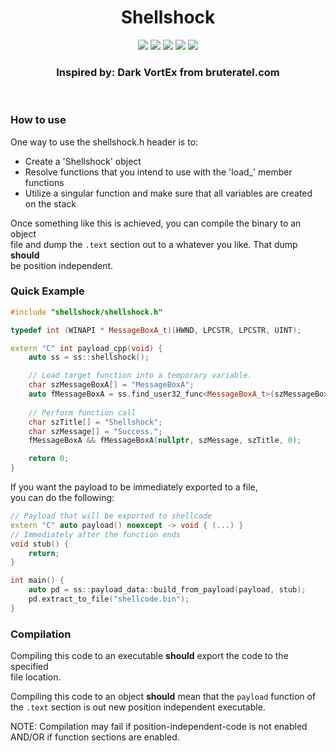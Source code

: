 <h1 align="center">Shellshock</h1>
<p align="center">
  <img src="https://img.shields.io/badge/Windows--x86__64-supported-green">
  <img src="https://img.shields.io/badge/Windows--x86-supported-green">
  <img src="https://img.shields.io/badge/Linux--x86__64-unsupported-red">
  <img src="https://img.shields.io/badge/Linux--x86-unsupported-red">
  <a href="https://mit-license.org/">
    <img src="https://img.shields.io/github/license/0xvpr/vpr-shell-shock?style=flat-square">
  </a>
  <br>
  <h3 align="center">Inspired by: Dark VortEx from bruteratel.com</h3>
  <br>
</p>

### How to use
One way to use the shellshock.h header is to:
- Create a 'Shellshock' object
- Resolve functions that you intend to use with the 'load_' member functions
- Utilize a singular function and make sure that all variables are created  
  on the stack

Once something like this is achieved, you can compile the binary to an object  
file and dump the `.text` section out to a whatever you like. That dump **should**  
be position independent.

### Quick Example
```cpp
#include "shellshock/shellshock.h"

typedef int (WINAPI * MessageBoxA_t)(HWND, LPCSTR, LPCSTR, UINT);

extern "C" int payload_cpp(void) {
    auto ss = ss::shellshock();

    // Load target function into a temporary variable.
    char szMessageBoxA[] = "MessageBoxA";
    auto fMessageBoxA = ss.find_user32_func<MessageBoxA_t>(szMessageBoxA);
    
    // Perform function call
    char szTitle[] = "Shellshock";
    char szMessage[] = "Success.";
    fMessageBoxA && fMessageBoxA(nullptr, szMessage, szTitle, 0);

    return 0;
}
```

If you want the payload to be immediately exported to a file,  
you can do the following:
```cpp
// Payload that will be exported to shellcode
extern "C" auto payload() noexcept -> void { (...) }
// Immediately after the function ends
void stub() {
    return;
}

int main() {
    auto pd = ss::payload_data::build_from_payload(payload, stub);
    pd.extract_to_file("shellcode.bin");
}
```

### Compilation
Compiling this code to an executable **should** export the code to the specified  
file location.

Compiling this code to an object **should** mean that the `payload` function of  
the `.text` section is out new position independent executable.

NOTE: Compilation may fail if position-independent-code is not enabled AND/OR if function sections are enabled.